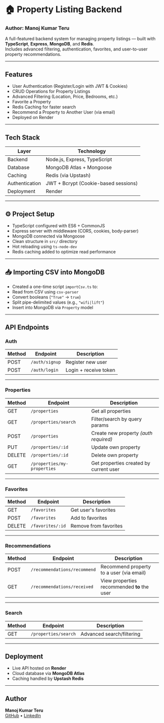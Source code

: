 # 🏠 Property Listing Backend  
### Author: **Manoj Kumar Teru**

A full-featured backend system for managing property listings — built with **TypeScript**, **Express**, **MongoDB**, and **Redis**.  
Includes advanced filtering, authentication, favorites, and user-to-user property recommendations.

---

## Features

-  User Authentication (Register/Login with JWT & Cookies)
-  CRUD Operations for Property Listings
-  Advanced Filtering (Location, Price, Bedrooms, etc.)
-  Favorite a Property
-  Redis Caching for faster search
-  Recommend a Property to Another User (via email)
-  Deployed on Render

---

##  Tech Stack

| Layer          | Technology                            |
|----------------|----------------------------------------|
| Backend        | Node.js, Express, TypeScript           |
| Database       | MongoDB Atlas + Mongoose               |
| Caching        | Redis (via Upstash)                    |
| Authentication | JWT + Bcrypt (Cookie-based sessions)   |
| Deployment     | Render                                 |

---

## ⚙️ Project Setup

-  TypeScript configured with ES6 + CommonJS
-  Express server with middleware (CORS, cookies, body-parser)
-  MongoDB connected via Mongoose
-  Clean structure in `src/` directory
-  Hot reloading using `ts-node-dev`
-  Redis caching added to optimize read performance

---

## 📥 Importing CSV into MongoDB

-  Created a one-time script `importCsv.ts` to:
  - Read from CSV using `csv-parser`
  - Convert booleans (`"True"` → `true`)
  - Split pipe-delimited values (e.g., `"wifi|lift"`)
  - Insert into MongoDB via `Property` model

---

## API Endpoints

### **Auth**
| Method | Endpoint      | Description            |
|--------|---------------|------------------------|
| POST   | `/auth/signup`| Register new user      |
| POST   | `/auth/login` | Login + receive token  |

---

### **Properties**
| Method | Endpoint                  | Description                          |
|--------|---------------------------|--------------------------------------|
| GET    | `/properties`             | Get all properties                   |
| GET    | `/properties/search`      | Filter/search by query params        |
| POST   | `/properties`             | Create new property *(auth required)*|
| PUT    | `/properties/:id`         | Update own property                  |
| DELETE | `/properties/:id`         | Delete own property                  |
| GET    | `/properties/my-properties` | Get properties created by current user |

---

### **Favorites**
| Method | Endpoint           | Description               |
|--------|--------------------|---------------------------|
| GET    | `/favorites`       | Get user's favorites      |
| POST   | `/favorites`       | Add to favorites          |
| DELETE | `/favorites/:id`   | Remove from favorites     |

---

### **Recommendations**
| Method | Endpoint                         | Description                                   |
|--------|----------------------------------|-----------------------------------------------|
| POST   | `/recommendations/recommend`     | Recommend property to a user (via email)      |
| GET    | `/recommendations/received`      | View properties recommended **to** the user   |

---

### **Search**
| Method | Endpoint            | Description              |
|--------|---------------------|--------------------------|
| GET    | `/properties/search`| Advanced search/filtering|

---

## Deployment

- Live API hosted on **Render**
- Cloud database via **MongoDB Atlas**
- Caching handled by **Upstash Redis**

---

## Author

**Manoj Kumar Teru**  
[GitHub](https://github.com/ManojKumarTeru) • [LinkedIn](https://www.linkedin.com/in/manojkumarteru)

